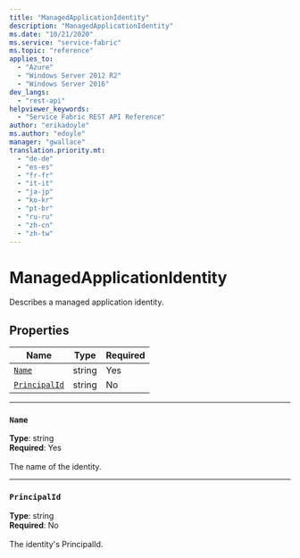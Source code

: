```yaml
---
title: "ManagedApplicationIdentity"
description: "ManagedApplicationIdentity"
ms.date: "10/21/2020"
ms.service: "service-fabric"
ms.topic: "reference"
applies_to: 
  - "Azure"
  - "Windows Server 2012 R2"
  - "Windows Server 2016"
dev_langs: 
  - "rest-api"
helpviewer_keywords: 
  - "Service Fabric REST API Reference"
author: "erikadoyle"
ms.author: "edoyle"
manager: "gwallace"
translation.priority.mt: 
  - "de-de"
  - "es-es"
  - "fr-fr"
  - "it-it"
  - "ja-jp"
  - "ko-kr"
  - "pt-br"
  - "ru-ru"
  - "zh-cn"
  - "zh-tw"
---
```

# ManagedApplicationIdentity

Describes a managed application identity.

## Properties
| Name | Type | Required |
| --- | --- | --- |
| [`Name`](#name) | string | Yes |
| [`PrincipalId`](#principalid) | string | No |

____
### `Name`
__Type__: string <br/>
__Required__: Yes<br/>
<br/>
The name of the identity.

____
### `PrincipalId`
__Type__: string <br/>
__Required__: No<br/>
<br/>
The identity's PrincipalId.
